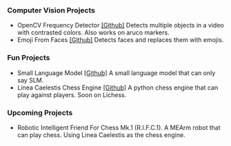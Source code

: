 ### Computer Vision Projects
 - OpenCV Frequency Detector [[Github]](https://github.com/kyavuzkurt/OpenCVFrequencyDetector)
 Detects multiple objects in a video with contrasted colors. Also works on aruco markers.
 - Emoji From Faces [[Github]](https://github.com/kyavuzkurt/Emojis-From-Faces)
 Detects faces and replaces them with emojis.

### Fun Projects
 - Small Language Model [[Github]](https://github.com/kyavuzkurt/Small-Language-Model)
 A small language model that can only say SLM.
 - Linea Caelestis Chess Engine [[Github]](https://github.com/kyavuzkurt/Linea-Caelestis)
 A python chess engine that can play against players. Soon on Lichess.

### Upcoming Projects
 - Robotic Intelligent Friend For Chess Mk.1 (R.I.F.C.1). A MEArm robot that can play chess. Using Linea Caelestis as the chess engine.
 
 
